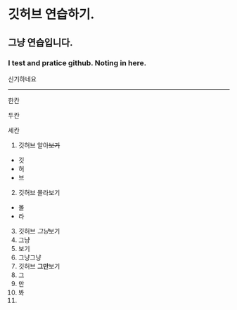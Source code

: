 # 깃허브 연습하기. 

## 그냥 연습입니다.

### I test and pratice github. Noting in here. 


신기하네요


---

한칸


두칸



세칸


1. 깃허브 알아~~보기~~
  - 깃
  - 허
  - 브
2. 깃허브 몰라보기
  - 몰
  - 라
3. 깃허브 *그냥*보기
  1. 그냥
  2. 보기
  3. 그냥그냥
4. 깃허브 **그만**보기
  1. 그
  2. 만
  3. 봐
5. 
